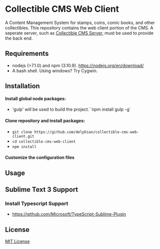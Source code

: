 # Collectible CMS Web Client

A Content Management System for stamps, coins, comic books, and other 
collectibles. This repository contains the web client portion of the CMS. 
A seperate server, such as [Collectible CMS Server](https://www.github.com/delphian/collectible-cms-server),
must be used to provide the back end.

## Requirements

* nodejs (>7.1.0) and npm (3.10.9). https://nodejs.org/en/download/
* A bash shell. Using windows? Try Cygwin.

## Installation

#### Install global node packages:
* 'gulp' will be used to build the project.``npm install gulp -g` 

#### Clone repository and install packages:
* `git clone https://github.com/delphian/collectible-cms-web-client.git`
* `cd collectible-cms-web-client`
* `npm install`

#### Customize the configuration files

## Usage

## Sublime Text 3 Support

### Install Typescript Support

* https://github.com/Microsoft/TypeScript-Sublime-Plugin

## License

[MIT License](../master/LICENSE.md)
